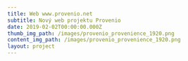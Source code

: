 ```yaml
---
title: Web www.provenio.net
subtitle: Nový web projektu Provenio
date: 2019-02-02T00:00:00.000Z
thumb_img_path: /images/provenio_provenience_1920.png
content_img_path: /images/provenio_provenience_1920.png
layout: project
---
```


